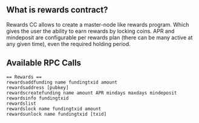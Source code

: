 ## What is rewards contract?
Rewards CC allows to create a master-node like rewards program. Which gives the user the ability to earn rewards by locking coins.
APR and mindeposit are configurable per rewards plan (there can be many active at any given time), even the required holding period.

## Available RPC Calls
```
== Rewards ==
rewardsaddfunding name fundingtxid amount
rewardsaddress [pubkey]
rewardscreatefunding name amount APR mindays maxdays mindeposit
rewardsinfo fundingtxid
rewardslist
rewardslock name fundingtxid amount
rewardsunlock name fundingtxid [txid]
```

